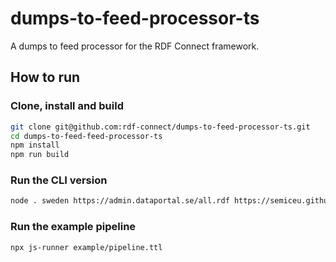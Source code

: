 # dumps-to-feed-processor-ts

A dumps to feed processor for the RDF Connect framework.

## How to run

### Clone, install and build
```bash
git clone git@github.com:rdf-connect/dumps-to-feed-processor-ts.git
cd dumps-to-feed-feed-processor-ts
npm install
npm run build
```

### Run the CLI version

```bash
node . sweden https://admin.dataportal.se/all.rdf https://semiceu.github.io/LDES-DCAT-AP-feeds/shape.ttl\#ActivityShape -o feed.ttl
```

### Run the example pipeline

```bash
npx js-runner example/pipeline.ttl
```
